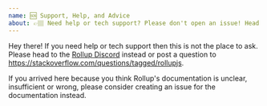 ```yaml
---
name: 🆘 Support, Help, and Advice
about: 👉🏽 Need help or tech support? Please don't open an issue! Head to https://is.gd/rollup_chat or https://stackoverflow.com/questions/tagged/rollupjs.
---
```


Hey there! If you need help or tech support then this is not the place to ask. Please head to the [Rollup Discord](https://is.gd/rollup_chat) instead or post a question to https://stackoverflow.com/questions/tagged/rollupjs.

If you arrived here because you think Rollup's documentation is unclear, insufficient or wrong, please consider creating an issue for the documentation instead.
